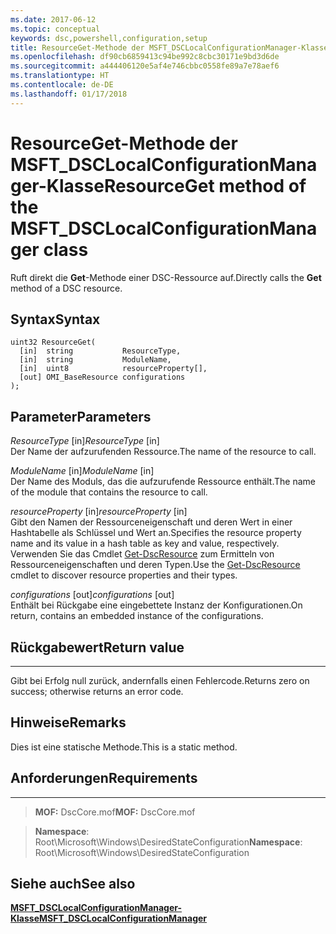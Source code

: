 ```yaml
---
ms.date: 2017-06-12
ms.topic: conceptual
keywords: dsc,powershell,configuration,setup
title: ResourceGet-Methode der MSFT_DSCLocalConfigurationManager-Klasse
ms.openlocfilehash: df90cb6859413c94be992c8cbc30171e9bd3d6de
ms.sourcegitcommit: a444406120e5af4e746cbbc0558fe89a7e78aef6
ms.translationtype: HT
ms.contentlocale: de-DE
ms.lasthandoff: 01/17/2018
---
```

# <a name="resourceget-method-of-the-msftdsclocalconfigurationmanager-class"></a><span data-ttu-id="9209e-103">ResourceGet-Methode der MSFT_DSCLocalConfigurationManager-Klasse</span><span class="sxs-lookup"><span data-stu-id="9209e-103">ResourceGet method of the MSFT_DSCLocalConfigurationManager class</span></span>

<span data-ttu-id="9209e-104">Ruft direkt die **Get**-Methode einer DSC-Ressource auf.</span><span class="sxs-lookup"><span data-stu-id="9209e-104">Directly calls the **Get** method of a DSC resource.</span></span>

<a name="syntax"></a><span data-ttu-id="9209e-105">Syntax</span><span class="sxs-lookup"><span data-stu-id="9209e-105">Syntax</span></span>
------

```mof
uint32 ResourceGet(
  [in]  string           ResourceType,
  [in]  string           ModuleName,
  [in]  uint8            resourceProperty[],
  [out] OMI_BaseResource configurations
);
```

<a name="parameters"></a><span data-ttu-id="9209e-106">Parameter</span><span class="sxs-lookup"><span data-stu-id="9209e-106">Parameters</span></span>
----------

<span data-ttu-id="9209e-107">*ResourceType* \[in\]</span><span class="sxs-lookup"><span data-stu-id="9209e-107">*ResourceType* \[in\]</span></span>  
<span data-ttu-id="9209e-108">Der Name der aufzurufenden Ressource.</span><span class="sxs-lookup"><span data-stu-id="9209e-108">The name of the resource to call.</span></span>

<span data-ttu-id="9209e-109">*ModuleName* \[in\]</span><span class="sxs-lookup"><span data-stu-id="9209e-109">*ModuleName* \[in\]</span></span>  
<span data-ttu-id="9209e-110">Der Name des Moduls, das die aufzurufende Ressource enthält.</span><span class="sxs-lookup"><span data-stu-id="9209e-110">The name of the module that contains the resource to call.</span></span>

<span data-ttu-id="9209e-111">*resourceProperty* \[in\]</span><span class="sxs-lookup"><span data-stu-id="9209e-111">*resourceProperty* \[in\]</span></span>  
<span data-ttu-id="9209e-112">Gibt den Namen der Ressourceneigenschaft und deren Wert in einer Hashtabelle als Schlüssel und Wert an.</span><span class="sxs-lookup"><span data-stu-id="9209e-112">Specifies the resource property name and its value in a hash table as key and value, respectively.</span></span> <span data-ttu-id="9209e-113">Verwenden Sie das Cmdlet [Get-DscResource](https://technet.microsoft.com/en-us/library/dn521625.aspx) zum Ermitteln von Ressourceneigenschaften und deren Typen.</span><span class="sxs-lookup"><span data-stu-id="9209e-113">Use the [Get-DscResource](https://technet.microsoft.com/en-us/library/dn521625.aspx) cmdlet to discover resource properties and their types.</span></span>

<span data-ttu-id="9209e-114">*configurations* \[out\]</span><span class="sxs-lookup"><span data-stu-id="9209e-114">*configurations* \[out\]</span></span>  
<span data-ttu-id="9209e-115">Enthält bei Rückgabe eine eingebettete Instanz der Konfigurationen.</span><span class="sxs-lookup"><span data-stu-id="9209e-115">On return, contains an embedded instance of the configurations.</span></span>

## <a name="return-value"></a><span data-ttu-id="9209e-116">Rückgabewert</span><span class="sxs-lookup"><span data-stu-id="9209e-116">Return value</span></span>
------------

<span data-ttu-id="9209e-117">Gibt bei Erfolg null zurück, andernfalls einen Fehlercode.</span><span class="sxs-lookup"><span data-stu-id="9209e-117">Returns zero on success; otherwise returns an error code.</span></span>

## <a name="remarks"></a><span data-ttu-id="9209e-118">Hinweise</span><span class="sxs-lookup"><span data-stu-id="9209e-118">Remarks</span></span>

<span data-ttu-id="9209e-119">Dies ist eine statische Methode.</span><span class="sxs-lookup"><span data-stu-id="9209e-119">This is a static method.</span></span>

## <a name="requirements"></a><span data-ttu-id="9209e-120">Anforderungen</span><span class="sxs-lookup"><span data-stu-id="9209e-120">Requirements</span></span>
------------
><span data-ttu-id="9209e-121">**MOF:** DscCore.mof</span><span class="sxs-lookup"><span data-stu-id="9209e-121">**MOF:** DscCore.mof</span></span>

><span data-ttu-id="9209e-122">**Namespace**: Root\Microsoft\Windows\DesiredStateConfiguration</span><span class="sxs-lookup"><span data-stu-id="9209e-122">**Namespace**: Root\Microsoft\Windows\DesiredStateConfiguration</span></span>


## <a name="see-also"></a><span data-ttu-id="9209e-123">Siehe auch</span><span class="sxs-lookup"><span data-stu-id="9209e-123">See also</span></span>


[<span data-ttu-id="9209e-124">**MSFT_DSCLocalConfigurationManager-Klasse**</span><span class="sxs-lookup"><span data-stu-id="9209e-124">**MSFT_DSCLocalConfigurationManager**</span></span>](msft-dsclocalconfigurationmanager.md)


 

 



